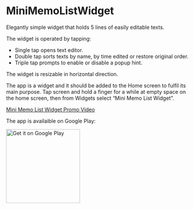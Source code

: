 # MiniMemoListWidget

Elegantly simple widget that holds 5 lines of easily editable texts.

The widget is operated by tapping:
- Single tap opens text editor.
- Double tap sorts texts by name, by time edited or restore original order.
- Triple tap prompts to enable or disable a popup hint.

The widget is resizable in horizontal direction.

The app is a widget and it should be added to the Home screen to fulfil its main purpose.
Tap screen and hold a finger for a while at empty space on the home screen, then 
from Widgets select “Mini Memo List Widget”.

<a href="https://youtu.be/hGLxdETmtjA" target="top">Mini Memo List Widget Promo Video</a>

The app is availaible on Google Play:

<a href="https://play.google.com/store/apps/details?id=fi.mabrosim.memowidget" target="top">
   <img alt="Get it on Google Play"
        src="https://play.google.com/intl/en_us/badges/images/apps/en-play-badge.png" width="200"/>
</a>
